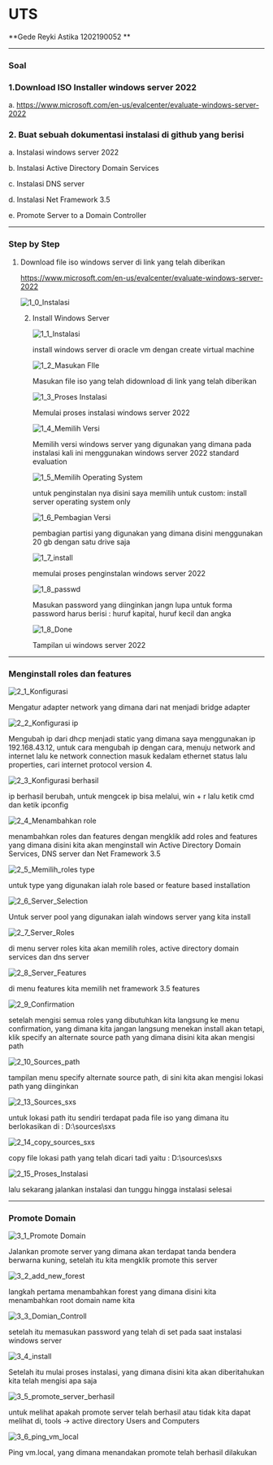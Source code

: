 # UTS

**Gede Reyki Astika   1202190052 **

------

### Soal

### 1.Download ISO Installer windows server 2022 

a. https://www.microsoft.com/en-us/evalcenter/evaluate-windows-server-2022

### 2. Buat sebuah dokumentasi instalasi di github yang berisi

a. Instalasi windows server 2022

b. Instalasi Active Directory Domain Services

c. Instalasi DNS server

d. Instalasi Net Framework 3.5

e. Promote Server to a Domain Controller



------

### Step by Step



1. Download file iso windows server di link yang telah diberikan 

    https://www.microsoft.com/en-us/evalcenter/evaluate-windows-server-2022

   ![1_0_Instalasi](assets/1_0_Instalasi.PNG)

   2. Install Windows Server

      

      ![1_1_Instalasi](assets/1_1_Instalasi.PNG)

      install windows server di oracle vm dengan create virtual machine

      ![1_2_Masukan FIle](assets/1_2_Masukan_FIle.PNG)

      Masukan file iso yang telah didownload di link yang telah diberikan

      ![1_3_Proses  Instalasi](assets/1_3_Proses_Instalasi.PNG)

      Memulai proses instalasi windows server 2022

      

      ![1_4_Memilih Versi](assets/1_4_Memilih_Versi.PNG)

      Memilih versi windows server yang digunakan yang dimana pada instalasi kali ini menggunakan windows server 2022 standard evaluation

      ![1_5_Memilih Operating System](assets/1_5_Memilih_Operating_System.PNG)

      

      untuk penginstalan nya disini saya memilih untuk custom: install server operating system only

      ![1_6_Pembagian Versi](assets/1_6_Pembagian_Versi.PNG)

      pembagian partisi yang digunakan yang dimana disini menggunakan 20 gb dengan satu drive saja

      

      ![1_7_install](assets/1_7_install.PNG)

      memulai proses penginstalan windows server 2022

      ![1_8_passwd](assets/1_8_passwd.PNG)

      Masukan password yang diinginkan jangn lupa untuk forma password harus berisi : huruf kapital, huruf kecil dan angka

      ![1_8_Done](assets/1_8_Done.PNG)

      Tampilan ui windows server 2022

      

------

### Menginstall roles dan features



![2_1_Konfigurasi](assets/2_1_Konfigurasi.PNG)

Mengatur adapter network yang dimana dari nat menjadi bridge adapter

![2_2_Konfigurasi ip](assets/2_2_Konfigurasi_ip.PNG)

Mengubah ip dari dhcp menjadi static yang dimana saya menggunakan ip 192.168.43.12, untuk cara mengubah ip dengan cara, menuju network and internet lalu ke network connection masuk kedalam ethernet status lalu properties, cari internet protocol version 4.

![2_3_Konfigurasi berhasil](assets/2_3_Konfigurasi_berhasil.PNG)

ip berhasil berubah, untuk mengcek ip bisa melalui, win + r lalu ketik cmd dan ketik ipconfig

![2_4_Menambahkan role](assets/2_4_Menambahkan_role.PNG)

menambahkan roles dan features dengan mengklik add roles and features yang dimana disini kita akan menginstall win Active Directory Domain Services, DNS server dan Net Framework 3.5

![2_5_Memilih_roles type](assets/2_5_Memilih_roles_type)

untuk type yang digunakan ialah role based or feature based installation

![2_6_Server_Selection](assets/2_6_Server_Selection.PNG)

Untuk server pool yang digunakan ialah windows server yang kita install 

![2_7_Server_Roles](assets/2_7_Server_Roles.PNG)

di menu server roles kita akan memilih roles, active directory domain services dan dns server

![2_8_Server_Features](assets/2_8_Server_Features.PNG)

di menu features kita memilih net framework 3.5 features

![2_9_Confirmation](assets/2_9_Confirmation.PNG)

setelah mengisi semua roles yang dibutuhkan kita langsung ke menu confirmation, yang dimana kita jangan langsung menekan install akan tetapi, klik specify an alternate source path yang dimana disini kita akan mengisi path

![2_10_Sources_path](assets/2_10_Sources_path.PNG)

tampilan menu specify alternate source path, di sini kita akan mengisi lokasi path yang diinginkan

![2_13_Sources_sxs](assets/2_13_Sources_sxs.PNG)

untuk lokasi path itu sendiri terdapat pada file iso yang dimana itu berlokasikan di : D:\sources\sxs

![2_14_copy_sources_sxs](assets/2_14_copy_sources_sxs.PNG)

copy file lokasi path yang telah dicari tadi yaitu : D:\sources\sxs

![2_15_Proses_Instalasi](assets/2_15_Proses_Instalasi.PNG)

lalu sekarang jalankan instalasi dan tunggu hingga instalasi selesai

------



### Promote Domain

![3_1_Promote Domain](assets/3_1_Promote_Domain.PNG)

Jalankan promote server yang dimana akan terdapat tanda bendera berwarna kuning, setelah itu kita mengklik promote this server

![3_2_add_new_forest](assets/3_2_add_new_forest.PNG)

langkah pertama menambahkan forest yang dimana disini kita menambahkan root domain name kita

![3_3_Domian_Controll](assets/3_3_Domian_Controll.PNG)

setelah itu  memasukan password yang telah di set pada saat instalasi windows server

![3_4_install](assets/3_4_install.PNG)

Setelah itu mulai proses instalasi, yang dimana disini kita akan diberitahukan kita telah mengisi apa saja

![3_5_promote_server_berhasil](assets/3_5_promote_server_berhasil.PNG)

untuk melihat apakah promote server telah berhasil atau tidak kita dapat melihat di, tools -> active directory Users and Computers

![3_6_ping_vm_local](assets/3_6_ping_vm_local.PNG)

Ping vm.local, yang dimana menandakan promote telah berhasil dilakukan






